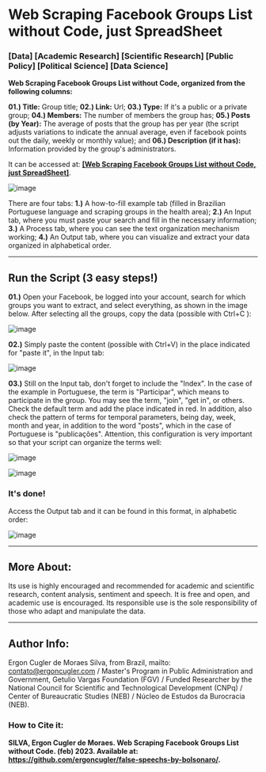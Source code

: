 # Web Scraping Facebook Groups List without Code, just SpreadSheet

### [Data] [Academic Research] [Scientific Research] [Public Policy] [Political Science] [Data Science]

**Web Scraping Facebook Groups List without Code, organized from the following columns:**

**01.) Title:** Group title; **02.) Link:** Url;  **03.) Type:** If it's a public or a private group;  **04.) Members:** The number of members the group has;  **05.) Posts (by Year):** The average of posts that the group has per year (the script adjusts variations to indicate the annual average, even if facebook points out the daily, weekly or monthly value); and **06.) Description (if it has):** Information provided by the group's administrators.

It can be accessed at: **<a href="https://github.com/ergoncugler/web-scraping-facebook-groups-list-without-code/blob/main/SpreadSheet%20-%20Scraping%20Facebook%20List%20Groups%20without%20Code.xlsx">[Web Scraping Facebook Groups List without Code, just SpreadSheet]</a>**.

![image](https://user-images.githubusercontent.com/81989837/220194126-d0992e45-0b69-46e4-a78f-65e400088cfe.png)

There are four tabs: **1.)** A how-to-fill example tab (filled in Brazilian Portuguese language and scraping groups in the health area); **2.)** An Input tab, where you must paste your search and fill in the necessary information; **3.)** A Process tab, where you can see the text organization mechanism working; **4.)** An Output tab, where you can visualize and extract your data organized in alphabetical order.

___

## Run the Script (3 easy steps!)

**01.)** Open your Facebook, be logged into your account, search for which groups you want to extract, and select everything, as shown in the image below. After selecting all the groups, copy the data (possible with Ctrl+C ):

![image](https://user-images.githubusercontent.com/81989837/220195525-1bac3d11-5e4a-4f2f-893c-5d74a0ac045f.png)

**02.)** Simply paste the content (possible with Ctrl+V) in the place indicated for "paste it", in the Input tab:

![image](https://user-images.githubusercontent.com/81989837/220195613-bc5bef80-68d4-424a-b62a-f9c7dca7fd85.png)

**03.)** Still on the Input tab, don't forget to include the "Index". In the case of the example in Portuguese, the term is "Participar", which means to participate in the group. You may see the term, "join", "get in", or others. Check the default term and add the place indicated in red. In addition, also check the pattern of terms for temporal parameters, being day, week, month and year, in addition to the word "posts", which in the case of Portuguese is "publicações". Attention, this configuration is very important so that your script can organize the terms well:

![image](https://user-images.githubusercontent.com/81989837/220197924-99c39ef7-511f-4b33-be5a-097c05d862b2.png)

![image](https://user-images.githubusercontent.com/81989837/220196003-58fe7322-7f34-43dd-b5a8-b7f61ab8ec47.png)

### It's done!

Access the Output tab and it can be found in this format, in alphabetic order:

![image](https://user-images.githubusercontent.com/81989837/220194126-d0992e45-0b69-46e4-a78f-65e400088cfe.png)

___

## More About:

Its use is highly encouraged and recommended for academic and scientific research, content analysis, sentiment and speech. It is free and open, and academic use is encouraged. Its responsible use is the sole responsibility of those who adapt and manipulate the data.

___

## Author Info:

Ergon Cugler de Moraes Silva, from Brazil, mailto: <a href="contato@ergoncugler.com">contato@ergoncugler.com</a> / Master's Program in Public Administration and Government, Getulio Vargas Foundation (FGV) / Funded Researcher by the National Council for Scientific and Technological Development (CNPq) / Center of Bureaucratic Studies (NEB) / Núcleo de Estudos da Burocracia (NEB).

### How to Cite it:

**SILVA, Ergon Cugler de Moraes. Web Scraping Facebook Groups List without Code. (feb) 2023. Available at: <a>https://github.com/ergoncugler/false-speechs-by-bolsonaro/</a>.**
